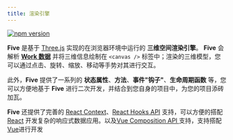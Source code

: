 ```yaml
---
title: 渲染引擎
---
```


<!-- :::tip
了解渲染引擎 **Five**，将有助于您快速上手开发实践。
::: -->

[![npm version](https://img.shields.io/npm/v/@realsee/five.svg?style=flat-square&logo=npm&label=npm%20install%20@realsee/five)](https://www.npmjs.com/package/@realsee/five)

**Five** 是基于 [Three.js](https://threejs.org/) 实现的在浏览器环境中运行的 **三维空间渲染引擎**。
**Five** 会解析 **[Work 数据](../terminology)** 并将三维信息绘制在 `<canvas />` 标签中；渲染的三维模型，您可以通过点击、旋转、缩放、移动等手势对其进行交互。

此外，**Five** 提供了一系列的 **状态属性**、**方法**、**事件"钩子"**、**生命周期函数** 等，您可以方便地基于 **Five** 进行二次开发，并结合到您自身的项目中，为您的项目添砖加瓦。

**Five** 还提供了完善的 [React Context](https://reactjs.org/docs/context.html)、[React Hooks API](https://reactjs.org/docs/hooks-intro.html) 支持，可以方便的搭配 [React](https://reactjs.org) 开发复杂的响应式数据应用。以及[Vue Composition API ]()支持，支持搭配[Vue]()进行开发

<!-- :::info
**Five** 由 [TypeScript](https://www.typescriptlang.org/) 编写，为保证开发的质量以及编程体验（比如，友好的代码提示、自动补全等），推荐通过 [Visual Studio Code](https://code.visualstudio.com)、[WebStorm](https://www.jetbrains.com/webstorm/) 等现代源代码编辑器。
::: -->
